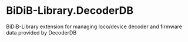 # BiDiB-Library.DecoderDB

BiDiB-Library extension for managing loco/device decoder and firmware data provided by DecoderDB